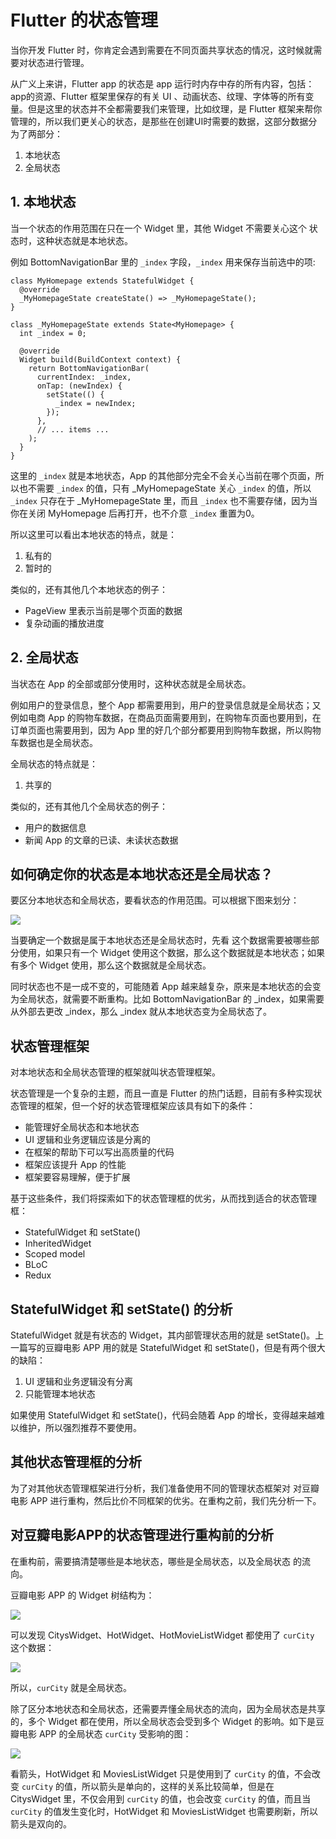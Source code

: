 # Flutter 的状态管理

当你开发 Flutter 时，你肯定会遇到需要在不同页面共享状态的情况，这时候就需要对状态进行管理。

从广义上来讲，Flutter app 的状态是 app 运行时内存中存的所有内容，包括：app的资源、Flutter 框架里保存的有关 UI 、动画状态、纹理、字体等的所有变量。但是这里的状态并不全都需要我们来管理，比如纹理，是 Flutter 框架来帮你管理的，所以我们更关心的状态，是那些在创建UI时需要的数据，这部分数据分为了两部分：

1.  本地状态
2.  全局状态

## 1\. 本地状态

当一个状态的作用范围在只在一个 Widget 里，其他 Widget 不需要关心这个 状态时，这种状态就是本地状态。

例如 BottomNavigationBar 里的 `_index` 字段，`_index` 用来保存当前选中的项:

```
class MyHomepage extends StatefulWidget {
  @override
  _MyHomepageState createState() => _MyHomepageState();
}

class _MyHomepageState extends State<MyHomepage> {
  int _index = 0;

  @override
  Widget build(BuildContext context) {
    return BottomNavigationBar(
      currentIndex: _index,
      onTap: (newIndex) {
        setState(() {
          _index = newIndex;
        });
      },
      // ... items ...
    );
  }
}

```

这里的 `_index` 就是本地状态，App 的其他部分完全不会关心当前在哪个页面，所以也不需要 `_index` 的值，只有 \_MyHomepageState 关心 `_index` 的值，所以 `_index` 只存在于 \_MyHomepageState 里，而且 `_index` 也不需要存储，因为当你在关闭 MyHomepage 后再打开，也不介意 `_index` 重置为0。

所以这里可以看出本地状态的特点，就是：

1.  私有的
2.  暂时的

类似的，还有其他几个本地状态的例子：

*   PageView 里表示当前是哪个页面的数据
*   复杂动画的播放进度

## 2\. 全局状态

当状态在 App 的全部或部分使用时，这种状态就是全局状态。

例如用户的登录信息，整个 App 都需要用到，用户的登录信息就是全局状态；又例如电商 App 的购物车数据，在商品页面需要用到，在购物车页面也要用到，在订单页面也需要用到，因为 App 里的好几个部分都要用到购物车数据，所以购物车数据也是全局状态。

全局状态的特点就是：

1.  共享的

类似的，还有其他几个全局状态的例子：

*   用户的数据信息
*   新闻 App 的文章的已读、未读状态数据

## 如何确定你的状态是本地状态还是全局状态？

要区分本地状态和全局状态，要看状态的作用范围。可以根据下图来划分：

![](https://user-gold-cdn.xitu.io/2019/4/25/16a551aced2ee54f?w=710&h=459&f=png&s=24905)

当要确定一个数据是属于本地状态还是全局状态时，先看 这个数据需要被哪些部分使用，如果只有一个 Widget 使用这个数据，那么这个数据就是本地状态；如果有多个 Widget 使用，那么这个数据就是全局状态。

同时状态也不是一成不变的，可能随着 App 越来越复杂，原来是本地状态的会变为全局状态，就需要不断重构。比如 BottomNavigationBar 的 \_index，如果需要从外部去更改 \_index，那么 \_index 就从本地状态变为全局状态了。

## 状态管理框架

对本地状态和全局状态管理的框架就叫状态管理框架。

状态管理是一个复杂的主题，而且一直是 Flutter 的热门话题，目前有多种实现状态管理的框架，但一个好的状态管理框架应该具有如下的条件：

*   能管理好全局状态和本地状态
*   UI 逻辑和业务逻辑应该是分离的
*   在框架的帮助下可以写出高质量的代码
*   框架应该提升 App 的性能
*   框架要容易理解，便于扩展

基于这些条件，我们将探索如下的状态管理框的优劣，从而找到适合的状态管理框：

*   StatefulWidget 和 setState()
*   InheritedWidget
*   Scoped model
*   BLoC
*   Redux

## StatefulWidget 和 setState() 的分析

StatefulWidget 就是有状态的 Widget，其内部管理状态用的就是 setState()。上一篇写的豆瓣电影 APP 用的就是 StatefulWidget 和 setState()，但是有两个很大的缺陷：

1.  UI 逻辑和业务逻辑没有分离
2.  只能管理本地状态

如果使用 StatefulWidget 和 setState()，代码会随着 App 的增长，变得越来越难以维护，所以强烈推荐不要使用。

## 其他状态管理框的分析

为了对其他状态管理框架进行分析，我们准备使用不同的管理状态框架对 对豆瓣电影 APP 进行重构，然后比价不同框架的优劣。在重构之前，我们先分析一下。

## 对豆瓣电影APP的状态管理进行重构前的分析

在重构前，需要搞清楚哪些是本地状态，哪些是全局状态，以及全局状态 的流向。

豆瓣电影 APP 的 Widget 树结构为：

![](https://user-gold-cdn.xitu.io/2019/4/30/16a69e21c8e8ff0a?w=974&h=794&f=png&s=27375)

可以发现 CitysWidget、HotWidget、HotMovieListWidget 都使用了 `curCity` 这个数据：

![](https://user-gold-cdn.xitu.io/2019/4/30/16a69eab4bdf8dbc?w=974&h=794&f=png&s=33490)

所以，`curCity` 就是全局状态。

除了区分本地状态和全局状态，还需要弄懂全局状态的流向，因为全局状态是共享的，多个 Widget 都在使用，所以全局状态会受到多个 Widget 的影响。如下是豆瓣电影 APP 的全局状态 `curCity` 受影响的图：

![](https://user-gold-cdn.xitu.io/2019/5/22/16adc54c768b8d04?w=974&h=821&f=png&s=46886)

看箭头，HotWidget 和 MoviesListWidget 只是使用到了 `curCity` 的值，不会改变 `curCity` 的值，所以箭头是单向的，这样的关系比较简单，但是在 CitysWidget 里，不仅会用到 `curCity` 的值，也会改变 `curCity` 的值，而且当 `curCity` 的值发生变化时，HotWidget 和 MoviesListWidget 也需要刷新，所以箭头是双向的。